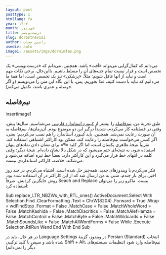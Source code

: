 ```yaml
---
layout: post
posttype: 1
htmllang: fa
year: ۱۴۰۳
month: شهریور
title: درست‌نویسی
slug: dorostnevisi
author: رامین مجاب
usediv: auto 
image1: /assets/imgs/dornimfas.png
---
```


می‌دانم که کمال‌گرایی می‌تواند «آفت» باشد. همچنین، می‌دانم که «درست‌نویسی» یک تخصص است و قرار نیست تمام جنبه‌های آن را مسلط باشیم. بااین‌حال، برخی نکات مهم است و نباید از آنها غافل شویم؛ مثلاً، «پزشکی» نیز یک تخصص است، اما همهٔ ما می‌دانیم که نباید با دست کثیف غذا بخوریم. پس، با این نگاه این متن را می‌نویسم (و اگر حوصله و عمری باشد، تکمیل می‌کنم).

## نیم‌فاصله
insertimage1

طبق تجربهٔ من، [نیم‌فاصله](https://fa.wikipedia.org/wiki/فاصله_مجازی) را بیشتر از [کیبورد استاندارد فارسی](https://fa.wikipedia.org/wiki/ویکی%E2%80%8Cپدیا:صفحه%E2%80%8Cکلید_فارسی) می‌شناسیم. سال‌ها پیش، وقتی در فصلنامه کار می‌کردم، شدیداً درگیر این دو موضوع بودم. آن‌زمان‌ها، نیم‌فاصله به آن صورت رعایت نمی‌شد. همچنین، باید کیبورد استاندارد را هم نصب می‌کردیم؛ یعنی، اگر کسی می‌خواست نیم‌فاصله را رعایت کند، ممکن بود کاراکتر اشتباهی استفاده کند. تقریباً نتیجهٔ ظاهری یکسان است، اما اگر کلید «¶» برای نشان دادن نمادهای پنهان استفاده شود، به نتیجه‌ای ختم می‌شود که در شکل بالا نشان داده‌ام. نتیجهٔ دیگر: وقتی کلمه در انتهای خط قرار می‌گیرد و این کاراکتر دارد، بعضاً خط تیره اضافه می‌شود و می‌شکند. خلاصه، کاراکتر استانداردی نیست.

فکر می‌کردم با ویندوزهای جدید، همه‌چیز حل شده است. اشتباه می‌کردم. در چند روز اخیر، برای بار چندم، متنی به من ارسال شد که از این کاراکتر در آن استفاده شده بود. روش جایگزین کردنش، صرفاً Seach and Replace نیست. ماکرو زیر را می‌توان استفاده کرد:

Sub replace_LTR_NBZWs_with_RTL_ones()
ActiveDocument.Select
With Selection.Find
.ClearFormatting
.Text = ChrW(8204)
.Forward = True
.Wrap = wdFindStop
.Format = False
.MatchCase = False
.MatchWholeWord = False
.MatchKashida = False
.MatchDiacritics = False
.MatchAlefHamza = False
.MatchControl = False
.MatchByte = False
.MatchWildcards = False
.MatchSoundsLike = False
.MatchAllWordForms = False
While .Execute
Selection.RtlRun
Wend
End With
End Sub

در هر حال، باید در Language Settings در ویندوز، گزینهٔ Persian (Standard) انتخاب شده باشد و سپس با کلید ترکیبی Shift + Alt، نیم‌فاصله وارد شود (تنظیمات سیستم‌های دیگر را نمی‌دانم)
















